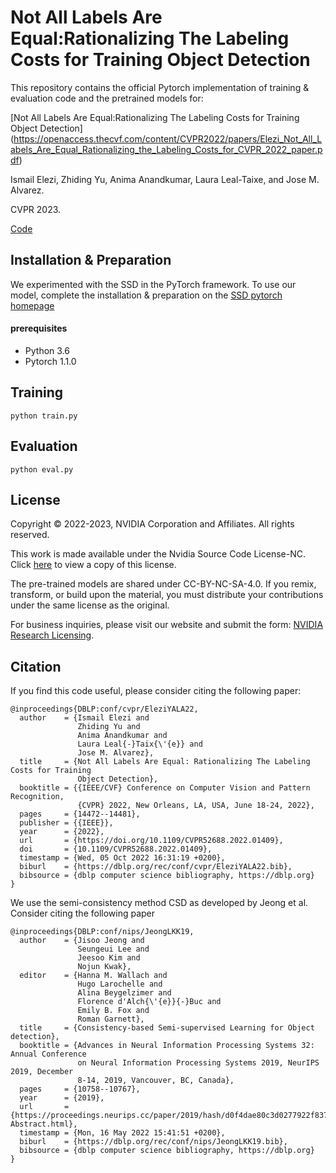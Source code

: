 # Not All Labels Are Equal:Rationalizing The Labeling Costs for Training Object Detection

This repository contains the official Pytorch implementation of training & evaluation code and the pretrained models for:

[Not All Labels Are Equal:Rationalizing The Labeling Costs for Training Object Detection] (https://openaccess.thecvf.com/content/CVPR2022/papers/Elezi_Not_All_Labels_Are_Equal_Rationalizing_the_Labeling_Costs_for_CVPR_2022_paper.pdf)

Ismail Elezi, Zhiding Yu, Anima Anandkumar, Laura Leal-Taixe, and Jose M. Alvarez.

CVPR 2023.


[Code](https://github.com/NVlabs/AL-SSL)


## Installation & Preparation
We experimented with the SSD in the PyTorch framework. To use our model, complete the installation & preparation on the [SSD pytorch homepage](https://github.com/amdegroot/ssd.pytorch)

#### prerequisites
- Python 3.6
- Pytorch 1.1.0

## Training
```Shell
python train.py
```

## Evaluation
```Shell
python eval.py
```



## License
Copyright © 2022-2023, NVIDIA Corporation and Affiliates. All rights reserved.

This work is made available under the Nvidia Source Code License-NC. Click [here](https://github.com/NVlabs/AL-SSL/blob/main/LICENSE) to view a copy of this license.

The pre-trained models are shared under CC-BY-NC-SA-4.0. If you remix, transform, or build upon the material, you must distribute your contributions under the same license as the original.

For business inquiries, please visit our website and submit the form: [NVIDIA Research Licensing](https://www.nvidia.com/en-us/research/inquiries/).


## Citation

If you find this code useful, please consider citing the following paper:

````
@inproceedings{DBLP:conf/cvpr/EleziYALA22,
  author    = {Ismail Elezi and
               Zhiding Yu and
               Anima Anandkumar and
               Laura Leal{-}Taix{\'{e}} and
               Jose M. Alvarez},
  title     = {Not All Labels Are Equal: Rationalizing The Labeling Costs for Training
               Object Detection},
  booktitle = {{IEEE/CVF} Conference on Computer Vision and Pattern Recognition,
               {CVPR} 2022, New Orleans, LA, USA, June 18-24, 2022},
  pages     = {14472--14481},
  publisher = {{IEEE}},
  year      = {2022},
  url       = {https://doi.org/10.1109/CVPR52688.2022.01409},
  doi       = {10.1109/CVPR52688.2022.01409},
  timestamp = {Wed, 05 Oct 2022 16:31:19 +0200},
  biburl    = {https://dblp.org/rec/conf/cvpr/EleziYALA22.bib},
  bibsource = {dblp computer science bibliography, https://dblp.org}
}
````

We use the semi-consistency method CSD as developed by Jeong et al. Consider citing the following paper

````
@inproceedings{DBLP:conf/nips/JeongLKK19,
  author    = {Jisoo Jeong and
               Seungeui Lee and
               Jeesoo Kim and
               Nojun Kwak},
  editor    = {Hanna M. Wallach and
               Hugo Larochelle and
               Alina Beygelzimer and
               Florence d'Alch{\'{e}}{-}Buc and
               Emily B. Fox and
               Roman Garnett},
  title     = {Consistency-based Semi-supervised Learning for Object detection},
  booktitle = {Advances in Neural Information Processing Systems 32: Annual Conference
               on Neural Information Processing Systems 2019, NeurIPS 2019, December
               8-14, 2019, Vancouver, BC, Canada},
  pages     = {10758--10767},
  year      = {2019},
  url       = {https://proceedings.neurips.cc/paper/2019/hash/d0f4dae80c3d0277922f8371d5827292-Abstract.html},
  timestamp = {Mon, 16 May 2022 15:41:51 +0200},
  biburl    = {https://dblp.org/rec/conf/nips/JeongLKK19.bib},
  bibsource = {dblp computer science bibliography, https://dblp.org}
}
````
